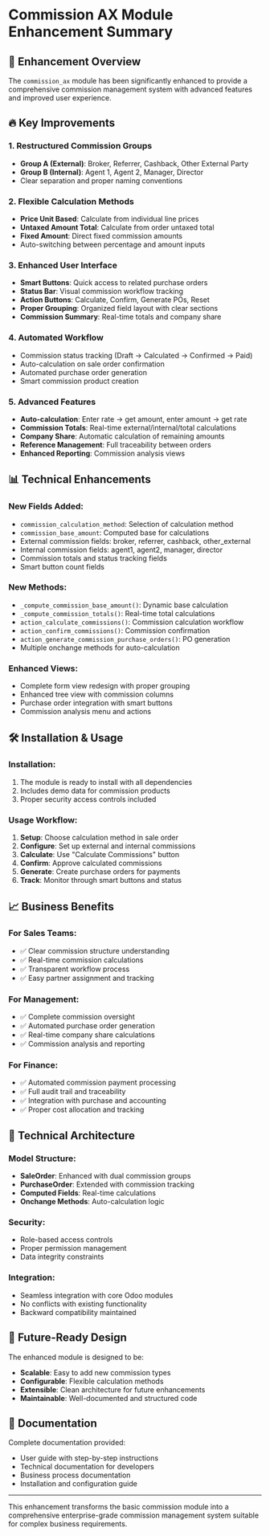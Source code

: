 # Commission AX Module Enhancement Summary

## 🎯 Enhancement Overview
The `commission_ax` module has been significantly enhanced to provide a comprehensive commission management system with advanced features and improved user experience.

## 🔥 Key Improvements

### 1. **Restructured Commission Groups**
- **Group A (External)**: Broker, Referrer, Cashback, Other External Party
- **Group B (Internal)**: Agent 1, Agent 2, Manager, Director
- Clear separation and proper naming conventions

### 2. **Flexible Calculation Methods**
- **Price Unit Based**: Calculate from individual line prices
- **Untaxed Amount Total**: Calculate from order untaxed total
- **Fixed Amount**: Direct fixed commission amounts
- Auto-switching between percentage and amount inputs

### 3. **Enhanced User Interface**
- **Smart Buttons**: Quick access to related purchase orders
- **Status Bar**: Visual commission workflow tracking
- **Action Buttons**: Calculate, Confirm, Generate POs, Reset
- **Proper Grouping**: Organized field layout with clear sections
- **Commission Summary**: Real-time totals and company share

### 4. **Automated Workflow**
- Commission status tracking (Draft → Calculated → Confirmed → Paid)
- Auto-calculation on sale order confirmation
- Automated purchase order generation
- Smart commission product creation

### 5. **Advanced Features**
- **Auto-calculation**: Enter rate → get amount, enter amount → get rate
- **Commission Totals**: Real-time external/internal/total calculations
- **Company Share**: Automatic calculation of remaining amounts
- **Reference Management**: Full traceability between orders
- **Enhanced Reporting**: Commission analysis views

## 📊 Technical Enhancements

### New Fields Added:
- `commission_calculation_method`: Selection of calculation method
- `commission_base_amount`: Computed base for calculations
- External commission fields: broker, referrer, cashback, other_external
- Internal commission fields: agent1, agent2, manager, director
- Commission totals and status tracking fields
- Smart button count fields

### New Methods:
- `_compute_commission_base_amount()`: Dynamic base calculation
- `_compute_commission_totals()`: Real-time total calculations
- `action_calculate_commissions()`: Commission calculation workflow
- `action_confirm_commissions()`: Commission confirmation
- `action_generate_commission_purchase_orders()`: PO generation
- Multiple onchange methods for auto-calculation

### Enhanced Views:
- Complete form view redesign with proper grouping
- Enhanced tree view with commission columns
- Purchase order integration with smart buttons
- Commission analysis menu and actions

## 🛠️ Installation & Usage

### Installation:
1. The module is ready to install with all dependencies
2. Includes demo data for commission products
3. Proper security access controls included

### Usage Workflow:
1. **Setup**: Choose calculation method in sale order
2. **Configure**: Set up external and internal commissions
3. **Calculate**: Use "Calculate Commissions" button
4. **Confirm**: Approve calculated commissions
5. **Generate**: Create purchase orders for payments
6. **Track**: Monitor through smart buttons and status

## 📈 Business Benefits

### For Sales Teams:
- ✅ Clear commission structure understanding
- ✅ Real-time commission calculations
- ✅ Transparent workflow process
- ✅ Easy partner assignment and tracking

### For Management:
- ✅ Complete commission oversight
- ✅ Automated purchase order generation
- ✅ Real-time company share calculations
- ✅ Commission analysis and reporting

### For Finance:
- ✅ Automated commission payment processing
- ✅ Full audit trail and traceability
- ✅ Integration with purchase and accounting
- ✅ Proper cost allocation and tracking

## 🔧 Technical Architecture

### Model Structure:
- **SaleOrder**: Enhanced with dual commission groups
- **PurchaseOrder**: Extended with commission tracking
- **Computed Fields**: Real-time calculations
- **Onchange Methods**: Auto-calculation logic

### Security:
- Role-based access controls
- Proper permission management
- Data integrity constraints

### Integration:
- Seamless integration with core Odoo modules
- No conflicts with existing functionality
- Backward compatibility maintained

## 🚀 Future-Ready Design

The enhanced module is designed to be:
- **Scalable**: Easy to add new commission types
- **Configurable**: Flexible calculation methods
- **Extensible**: Clean architecture for future enhancements
- **Maintainable**: Well-documented and structured code

## 📝 Documentation

Complete documentation provided:
- User guide with step-by-step instructions
- Technical documentation for developers
- Business process documentation
- Installation and configuration guide

---

This enhancement transforms the basic commission module into a comprehensive enterprise-grade commission management system suitable for complex business requirements.
